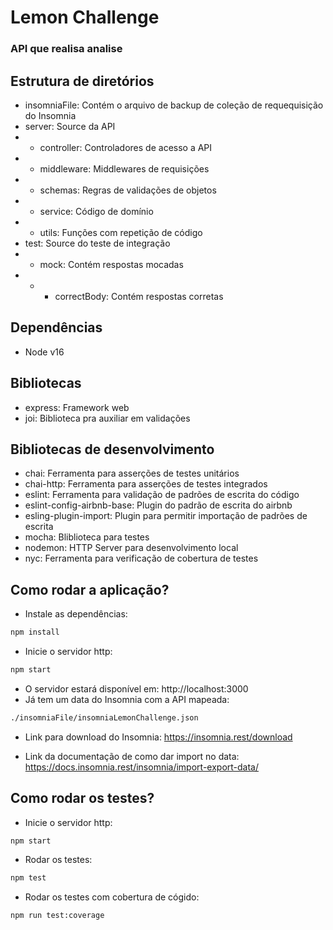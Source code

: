 # Lemon Challenge

### API que realisa analise

## Estrutura de diretórios
- insomniaFile: Contém o arquivo de backup de coleção de requequisição  do Insomnia
- server: Source da API
- - controller: Controladores de acesso a API
- - middleware: Middlewares de requisições
- - schemas: Regras de validações de objetos
- - service: Código de domínio
- - utils: Funções com repetição de código
- test: Source do teste de integração
- - mock: Contém respostas mocadas
- - - correctBody: Contém respostas corretas 


## Dependências
- Node v16

## Bibliotecas
- express: Framework web
- joi: Biblioteca pra auxiliar em validações

## Bibliotecas de desenvolvimento
- chai: Ferramenta para asserções de testes unitários
- chai-http: Ferramenta para asserções de testes integrados
- eslint: Ferramenta para validação de padrões de escrita do código
- eslint-config-airbnb-base: Plugin do padrão de escrita do airbnb
- esling-plugin-import: Plugin para permitir importação de padrões de escrita
- mocha: Bliblioteca para testes
- nodemon: HTTP Server para desenvolvimento local
- nyc: Ferramenta para verificação de cobertura de testes

## Como rodar a aplicação?
- Instale as dependências: 
```bash
npm install
```
- Inicie o servidor http:
```bash
npm start
```
- O servidor estará disponível em: http://localhost:3000
- Já tem um data do Insomnia com a API mapeada: 
```bash
./insomniaFile/insomniaLemonChallenge.json
```
- Link para download do Insomnia: https://insomnia.rest/download

- Link da documentação de como dar import no data: https://docs.insomnia.rest/insomnia/import-export-data/

## Como rodar os testes?
- Inicie o servidor http:
```bash
npm start
```
- Rodar os testes:
```bash
npm test
```
- Rodar os testes com cobertura de cógido:
```bash
npm run test:coverage
```
